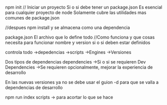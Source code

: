 npm init
// Iniciar un proyecto
Si o si debe tener un package.json
Es esencial para cualquier proyecto de node
Solamente cubre las utilidades mas comunes de package.json

//despues npm install <pkg> y se almacena como una dependencia

package.json
El archivo que lo define todo
//Como funciona y que cosas necesita para funcionar
nombre y version si o si deben estar definidos

controla todo
->depedencias
->scripts
->Engines
->Versiones

Dos tipos de dependencias
dependencies
->Si o si se requieren
Dev Dependencies
->Se requieren opcionalmente, mejorar la experiencia de desarrollo

En las nuevas versiones ya no se debe usar el guion -d para que se valla a dependencias de desarrollo

npm run index
scripts -> para acortar lo que se hace
